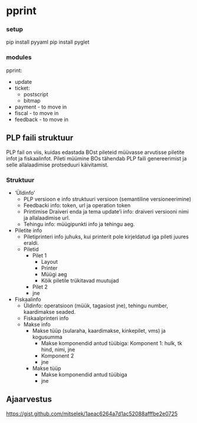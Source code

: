 # pprint

### setup

pip install pyyaml
pip install pyglet

### modules

pprint:
- update
- ticket:
  - postscript
  - bitmap
- payment - to move in
- fiscal - to move in
- feedback - to move in


## PLP faili struktuur

PLP fail on viis, kuidas edastada BOst pileteid müüvasse arvutisse piletite infot ja fiskaalinfot.
Pileti müümine BOs tähendab PLP faili genereerimist ja selle allalaadimise protseduuri käivitamist.

### Struktuur

- ‘Üldinfo’
  - PLP versioon e info struktuuri versioon (semantiline versioneerimine)
  - Feedbacki info: token, url ja operation token
  - Printimise Draiveri enda ja tema update’i info: draiveri versiooni nimi ja allalaadimise url.
  - Tehingu info: müügipunkti info ja tehingu aeg.
- Piletite info
  - Piletiprinteri info juhuks, kui printerit pole kirjeldatud iga pileti juures eraldi.
  - Piletid
    - Pilet 1
      - Layout
      - Printer
      - Müügi aeg
      - Kõik piletile trükitavad muutujad
    - Pilet 2
    - jne
- Fiskaalinfo
  - Üldinfo: operatsioon (müük, tagasiost jne), tehingu number, kaardimakse seaded.
  - Fiskaalprinteri info
  - Makse info
    - Makse tüüp (sularaha, kaardimakse, kinkepilet, vms) ja kogusumma
      - Makse komponendid antud tüübiga: Komponent 1: hulk, tk hind, nimi, jne
      - Komponent 2
      - jne
    - Makse tüüp
      - Makse komponendid antud tüübiga
      - jne


## Ajaarvestus
https://gist.github.com/mitselek/1aeac6264a7d1ac52088afffbe2e0725
